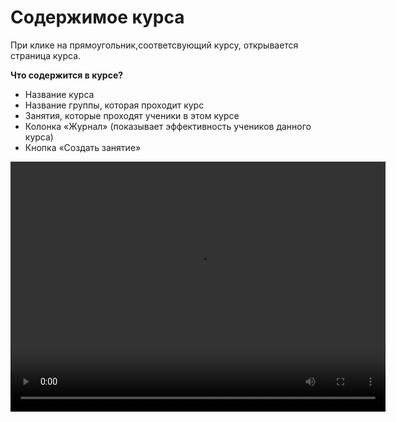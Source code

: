 # Содержимое курса

При клике на прямоугольник,соответсвующий курсу, открывается страница курса.

**Что содержится в курсе?**

- Название курса
- Название группы, которая проходит курс
- Занятия, которые проходят ученики в этом курсе
- Колонка «Журнал» (показывает эффективность учеников данного курса)
- Кнопка «Создать занятие»


<video width="600" height="400" controls=true src="https://s3-eu-west-1.amazonaws.com/edu-prod/video/help_videos/3.mp4" type="video/mp4" />